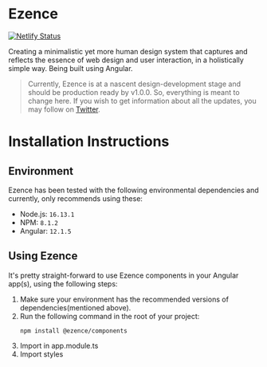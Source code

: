 # Ezence

[![Netlify Status](https://api.netlify.com/api/v1/badges/881e6e61-cdb2-4f03-9a36-acb09d05b499/deploy-status)](https://app.netlify.com/sites/ezencedocs/deploys)

Creating a minimalistic yet more human design system that captures and reflects the essence of web design and user interaction, in a holistically simple way. Being built using Angular.

> Currently, Ezence is at a nascent design-development stage and should be production ready by v1.0.0. So, everything is meant to change here. If you wish to get information about all the updates, you may follow on [Twitter](https://twitter.com/sahilbabbarrr).


# Installation Instructions

## Environment
Ezence has been tested with the following environmental dependencies and currently, only recommends using these:
- Node.js: `16.13.1`
- NPM: `8.1.2`
- Angular: `12.1.5`

## Using Ezence
It's pretty straight-forward to use Ezence components in your Angular app(s), using the following steps:
1. Make sure your environment has the recommended versions of dependencies(mentioned above).
2. Run the following command in the root of your project:
    ```angular2html
    npm install @ezence/components
    ```
3. Import in app.module.ts
4. Import styles

[comment]: <> (------)

[comment]: <> (Take a look at the source code of the playground application created using Ezence for reference.)

